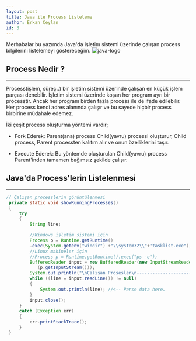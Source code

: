 ```yaml
---
layout: post
title: Java ile Process Listeleme
author: Erkan Ceylan
id: 3
---
```

Merhabalar bu yazımda Java'da işletim sistemi üzerinde çalışan process bilgilerini listelemeyi göstereceğim.
![java-logo](https://user-images.githubusercontent.com/9788440/28365107-dc581d46-6c8f-11e7-8eb9-8305b03ab5b5.jpg)

## Process Nedir ?
-----
Process(işlem, süreç..) bir işletim sistemi üzerinde çalışan en küçük işlem parçası denebilir. İşletim sistemi üzerinde koşan her program ayrı bir processtir. Ancak her program birden fazla process ile de ifade edilebilir. Her process kendi adres alanında çalışır ve bu sayede hiçbir process birbirine müdahale edemez.

İki çeşit process oluşturma yöntemi vardır;

* Fork Ederek: Parent(ana) process Child(yavru) processi oluşturur, Child process, Parent processten kalıtım alır ve onun özelliklerini taşır.

* Execute Ederek: Bu yöntemde oluşturulan Child(yavru) process Parent'inden tamamen bağımsız şekilde çalışır.

## Java'da Process'lerin Listelenmesi
-----

```java
// Çalışan processlerin görüntülenmesi
 private static void showRunningProcesses()
 {
     try
     {
         String line;

         //Windows işletim sistemi için
         Process p = Runtime.getRuntime()
         .exec(System.getenv("windir") +"\\system32\\"+"tasklist.exe");
         //Linux makineler için
         //Process p = Runtime.getRuntime().exec("ps -e");
         BufferedReader input = new BufferedReader(new InputStreamReader
            (p.getInputStream()));
         System.out.println("\nÇalışan Prosesler\n-----------------------");
         while ((line = input.readLine()) != null)
         {
             System.out.println(line); //<-- Parse data here.
         }
         input.close();
     }
     catch (Exception err)
     {
         err.printStackTrace();
     }
 }
```
